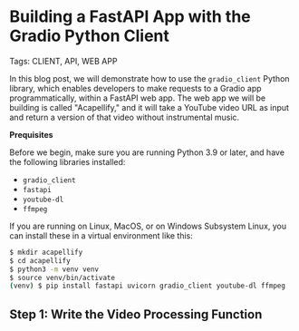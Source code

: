 # Building a FastAPI App with the Gradio Python Client

Tags: CLIENT, API, WEB APP

In this blog post, we will demonstrate how to use the `gradio_client` Python library, which enables developers to make requests to a Gradio app programmatically, within a FastAPI web app. The web app we will be building is called "Acapellify," and it will take a YouTube video URL as input and return a version of that video without instrumental music.

**Prequisites**

Before we begin, make sure you are running Python 3.9 or later, and have the following libraries installed:

* `gradio_client`
* `fastapi`
* `youtube-dl`
* `ffmpeg`

If you are running on Linux, MacOS, or on Windows Subsystem Linux, you can install these in a virtual environment like this:

``` bash
$ mkdir acapellify
$ cd acapellify
$ python3 -m venv venv
$ source venv/bin/activate
(venv) $ pip install fastapi uvicorn gradio_client youtube-dl ffmpeg
```

## Step 1: Write the Video Processing Function





